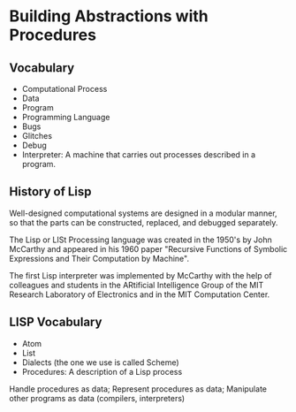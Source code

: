 # Building Abstractions with Procedures

## Vocabulary

- Computational Process
- Data
- Program
- Programming Language
- Bugs
- Glitches
- Debug
- Interpreter: A machine that carries out processes described in a program.

## History of Lisp

Well-designed computational systems are designed in a modular manner, so that the parts can be constructed, replaced, and debugged separately.

The Lisp or LISt Processing language was created in the 1950's by John McCarthy and appeared in his 1960 paper "Recursive Functions of Symbolic Expressions and Their Computation by Machine".

The first Lisp interpreter was implemented by McCarthy with the help of colleagues and students in the ARtificial Intelligence Group of the MIT Research Laboratory of Electronics and in the MIT Computation Center.

## LISP Vocabulary

- Atom
- List
- Dialects (the one we use is called Scheme)
- Procedures: A description of a Lisp process

Handle procedures as data; Represent procedures as data; Manipulate other programs as data (compilers, interpreters)
